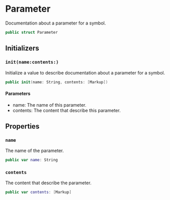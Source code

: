 # Parameter

Documentation about a parameter for a symbol.

``` swift
public struct Parameter 
```

## Initializers

### `init(name:contents:)`

Initialize a value to describe documentation about a parameter for a symbol.

``` swift
public init(name: String, contents: [Markup]) 
```

#### Parameters

  - name: The name of this parameter.
  - contents: The content that describe this parameter.

## Properties

### `name`

The name of the parameter.

``` swift
public var name: String
```

### `contents`

The content that describe the parameter.

``` swift
public var contents: [Markup]
```

